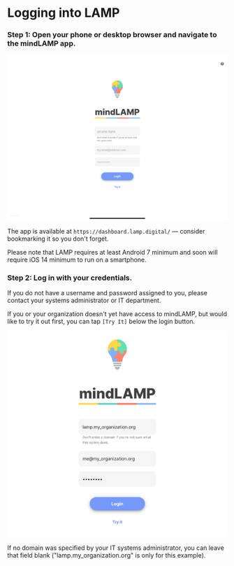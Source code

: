# Logging into LAMP

### Step 1: Open your phone or desktop browser and navigate to the mindLAMP app.

![](../../06-start_here/assets/login.png)

The app is available at `https://dashboard.lamp.digital/` — consider bookmarking it so you don't forget.

Please note that LAMP requires at least Android 7 minimum and soon will require iOS 14 minimum to run on a smartphone.

### Step 2: Log in with your credentials.

If you do not have a username and password assigned to you, please contact your systems administrator or IT department.

If you or your organization doesn't yet have access to mindLAMP, but would like to try it out first, you can tap `[Try It]` below the login button.

![](../../06-start_here/assets/Screen_Shot_2020-10-02_at_2.03.53_PM.png)

If no domain was specified by your IT systems administrator, you can leave that field blank ("lamp.my_organization.org" is only for this example).
